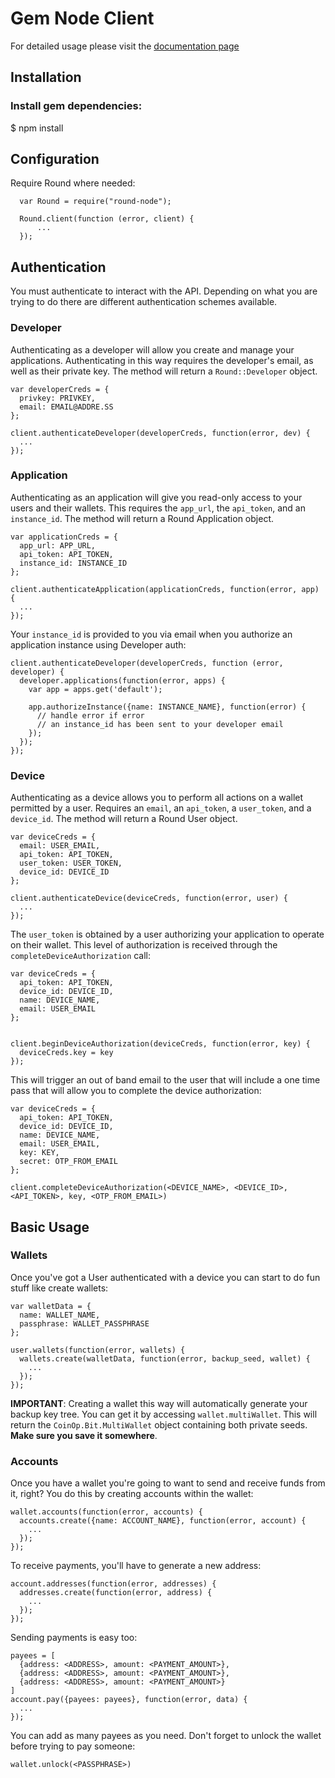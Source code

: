 # Gem Node Client

For detailed usage please visit the [documentation page](https://guide.gem.co)

## Installation

### Install gem dependencies:

  $ npm install

## Configuration

Require Round where needed:
```node
  var Round = require("round-node");

  Round.client(function (error, client) {
      ...
  });
```

## Authentication

You must authenticate to interact with the API. Depending on what you are trying to do there are different authentication schemes available.

### Developer

Authenticating as a developer will allow you create and manage your applications. Authenticating in this way requires the developer's email, as well as their private key. The method will return a `Round::Developer` object.
```node
var developerCreds = {
  privkey: PRIVKEY,
  email: EMAIL@ADDRE.SS
};

client.authenticateDeveloper(developerCreds, function(error, dev) {
  ...
});
```

### Application

Authenticating as an application will give you read-only access to your users and their wallets. This requires the `app_url`, the `api_token`, and an `instance_id`. The method will return a Round Application object.
```node
var applicationCreds = {
  app_url: APP_URL,
  api_token: API_TOKEN,
  instance_id: INSTANCE_ID
};

client.authenticateApplication(applicationCreds, function(error, app) {
  ...
});
```

Your `instance_id` is provided to you via email when you authorize an application instance using Developer auth:
```node
client.authenticateDeveloper(developerCreds, function (error, developer) {
  developer.applications(function(error, apps) {
    var app = apps.get('default');
    
    app.authorizeInstance({name: INSTANCE_NAME}, function(error) {
      // handle error if error
      // an instance_id has been sent to your developer email
    });
  });
});
```

### Device

Authenticating as a device allows you to perform all actions on a wallet permitted by a user. Requires an `email`, an `api_token`, a `user_token`, and a `device_id`. The method will return a Round User object.
```node
var deviceCreds = {
  email: USER_EMAIL,
  api_token: API_TOKEN,
  user_token: USER_TOKEN,
  device_id: DEVICE_ID
};

client.authenticateDevice(deviceCreds, function(error, user) {
  ...
});
```
The `user_token` is obtained by a user authorizing your application to operate on their wallet. This level of authorization is received through the `completeDeviceAuthorization` call:
```node
var deviceCreds = {
  api_token: API_TOKEN,
  device_id: DEVICE_ID,
  name: DEVICE_NAME,
  email: USER_EMAIL
};


client.beginDeviceAuthorization(deviceCreds, function(error, key) {
  deviceCreds.key = key
});
```

This will trigger an out of band email to the user that will include a one time pass that will allow you to complete the device authorization:
```node
var deviceCreds = {
  api_token: API_TOKEN,
  device_id: DEVICE_ID,
  name: DEVICE_NAME,
  email: USER_EMAIL,
  key: KEY,
  secret: OTP_FROM_EMAIL
};

client.completeDeviceAuthorization(<DEVICE_NAME>, <DEVICE_ID>, <API_TOKEN>, key, <OTP_FROM_EMAIL>)
```

## Basic Usage

### Wallets

Once you've got a User authenticated with a device you can start to do fun stuff like create wallets:

```node
var walletData = {
  name: WALLET_NAME,
  passphrase: WALLET_PASSPHRASE
};

user.wallets(function(error, wallets) {
  wallets.create(walletData, function(error, backup_seed, wallet) {
    ...
  });
});

```

__IMPORTANT__: Creating a wallet this way will automatically generate your backup key tree. You can get it by accessing `wallet.multiWallet`. This will return the `CoinOp.Bit.MultiWallet` object containing both private seeds. __Make sure you save it somewhere__.

### Accounts

Once you have a wallet you're going to want to send and receive funds from it, right? You do this by creating accounts within the wallet:
```node
wallet.accounts(function(error, accounts) {
  accounts.create({name: ACCOUNT_NAME}, function(error, account) {
    ...
  });
});
```

To receive payments, you'll have to generate a new address:
```node
account.addresses(function(error, addresses) {
  addresses.create(function(error, address) {
    ...
  });
});
```

Sending payments is easy too:
```node
payees = [
  {address: <ADDRESS>, amount: <PAYMENT_AMOUNT>},
  {address: <ADDRESS>, amount: <PAYMENT_AMOUNT>},
  {address: <ADDRESS>, amount: <PAYMENT_AMOUNT>}
]
account.pay({payees: payees}, function(error, data) {
  ...
});
```

You can add as many payees as you need.
Don't forget to unlock the wallet before trying to pay someone:
```node
wallet.unlock(<PASSPHRASE>)
```